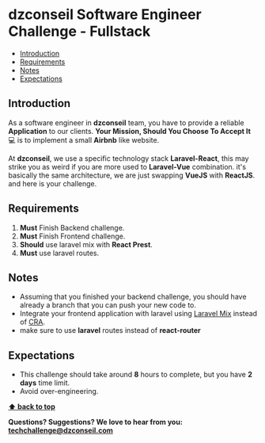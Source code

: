 # dzconseil Software Engineer Challenge - Fullstack <!-- omit in toc -->

- [Introduction](#introduction)
- [Requirements](#requirements)
- [Notes](#notes)
- [Expectations](#expectations)

## Introduction

As a software engineer in **dzconseil** team, you have to provide a reliable **Application** to our clients.
**Your Mission, Should You Choose To Accept It** 💻 is to implement a small **Airbnb** like website.

At **dzconseil**, we use a specific technology stack **Laravel-React**, this may strike you as weird if you are more used to **Laravel-Vue** combination. it's basically the same architecture, we are just swapping **VueJS** with **ReactJS**. and here is your challenge.

## Requirements

1. **Must** Finish Backend challenge.
2. **Must** Finish Frontend challenge.
3. **Should** use laravel mix with **React Prest**.
4. **Must** use laravel routes.

## Notes

- Assuming that you finished your backend challenge, you should have already a branch that you can push your new code to.
- Integrate your frontend application with laravel using [Laravel Mix](https://laravel.com/docs/6.x/mix) instead of [CRA](https://github.com/facebook/create-react-app).
- make sure to use **laravel** routes instead of **react-router**

## Expectations

- This challenge should take around **8** hours to complete, but you have **2 days** time limit.
- Avoid over-engineering.

**[⬆ back to top](#introduction)**

**Questions? Suggestions? We love to hear from you: <techchallenge@dzconseil.com>**
